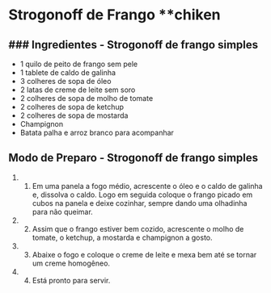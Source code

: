 # Strogonoff de Frango **chiken

## ### Ingredientes - Strogonoff de frango simples

- 1 quilo de peito de frango sem pele
- 1 tablete de caldo de galinha
- 3 colheres de sopa de óleo
- 2 latas de creme de leite sem soro
- 2 colheres de sopa de molho de tomate
- 2 colheres de sopa de ketchup
- 2 colheres de sopa de mostarda
- Champignon
- Batata palha e arroz branco para acompanhar



## Modo de Preparo - Strogonoff de frango simples

1. 1. Em uma panela a fogo médio, acrescente o óleo e o caldo de galinha e, dissolva o caldo. Logo em seguida coloque o frango picado em cubos na panela e deixe cozinhar, sempre dando uma olhadinha para não queimar.
2. 2. Assim que o frango estiver bem cozido, acrescente o molho de tomate, o ketchup, a mostarda e champignon a gosto.
3. 3. Abaixe o fogo e coloque o creme de leite e mexa bem até se tornar um creme homogêneo.
4. 4. Está pronto para servir.